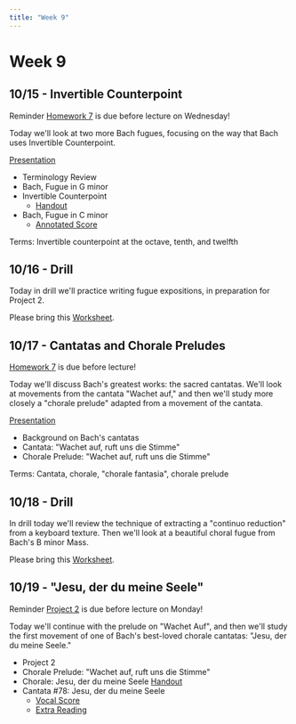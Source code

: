 ```yaml
---
title: "Week 9"
---
```


# Week 9

## 10/15 - Invertible Counterpoint

Reminder [Homework 7](HW-7.pdf) is due before lecture on Wednesday!

Today we'll look at two more Bach fugues, focusing on the way that
Bach uses Invertible Counterpoint.

[Presentation](https://docs.google.com/presentation/d/1JzUAw_3kgIc2BhPOomyUUxvNRkXgW8prVuW9Om5LM30/edit?usp=sharing)

* Terminology Review
* Bach, Fugue in G minor
* Invertible Counterpoint
  * [Handout](handout-invertible-counterpoint.pdf)
* Bach, Fugue in C minor
  * [Annotated Score](handout-c-minor-fugue.pdf)

Terms: Invertible counterpoint at the octave, tenth, and twelfth


## 10/16 - Drill

Today in drill we'll practice writing fugue expositions, in
preparation for Project 2.

Please bring this [Worksheet](worksheet-fugue-expositions.pdf).


## 10/17 - Cantatas and Chorale Preludes

[Homework 7](HW-7.pdf) is due before lecture!

Today we'll discuss Bach's greatest works: the sacred cantatas. We'll
look at movements from the cantata "Wachet auf," and then we'll study
more closely a "chorale prelude" adapted from a movement of the cantata.

[Presentation](https://docs.google.com/presentation/d/1qOlJi4t9NHlmoM8vKv7ajd5zyrmJUlyT3RleSf3lm98/edit?usp=sharing)

* Background on Bach's cantatas
* Cantata: "Wachet auf, ruft uns die Stimme"
* Chorale Prelude: "Wachet auf, ruft uns die Stimme"

Terms: Cantata, chorale, "chorale fantasia", chorale prelude

## 10/18 - Drill

In drill today we'll review the technique of extracting a "continuo
reduction" from a keyboard texture. Then we'll look at a beautiful
choral fugue from Bach's B minor Mass.

Please bring this [Worksheet](worksheet-handel-reduction.pdf).


## 10/19 - "Jesu, der du meine Seele"

Reminder [Project 2](Project-2.pdf) is due before lecture on Monday!

Today we'll continue with the prelude on "Wachet Auf", and then we'll
study the first movement of one of Bach's best-loved chorale cantatas:
"Jesu, der du meine Seele."

* Project 2
* Chorale Prelude: "Wachet auf, ruft uns die Stimme"
* Chorale: Jesu, der du meine Seele
   [Handout](jesu-der-du-meine-seele.pdf)
* Cantata #78: Jesu, der du meine Seele
  * [Vocal Score](bwv-78-vocal.pdf)
  * [Extra Reading](bwv-78-essay.pdf)
